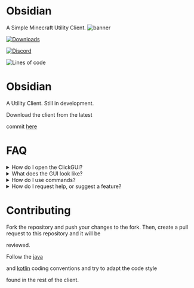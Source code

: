# Obsidian
A Simple Minecraft Utility Client.
![banner](https://i.imgur.com/6Nf9rhj.png)

[![Downloads](https://img.shields.io/github/downloads/x1KTO/Obsidian/total?color=blueviolet&style=for-the-badge)](https://github.com/x1KTO/Obsidian/releases)

[![Discord](https://img.shields.io/discord/in-future-if-opened?color=blueviolet&label=Discord&logo=Discord&style=for-the-badge)](https://discord.gg/28JNQsXUzb)

![Lines of code](https://img.shields.io/tokei/lines/github/x1KTO/Obsidian?color=blueviolet&label=lines%20of%20code&style=for-the-badge)

# Obsidian

A Utility Client. Still in development.

Download the client from the latest

commit [here](https://nightly.link/x1KTO/Obsidian/workflows/build/master/Obsidian-Build.zip)

# FAQ

<details>

  <summary> How do I open the ClickGUI? </summary>

> The default ClickGUI bind is `RSHIFT`

</details>

<details>

  <summary> What does the GUI look like? </summary>

  

  ![image](https://i.imgur.com/6Nf9rhj.png)

</details>

<details>

  <summary> How do I use commands? </summary>

> The command prefix is `$`, and you can run `$help` to get a list of all commands

</details>

<details>

  <summary> How do I request help, or suggest a feature? </summary>

> To join the discord server (click on the badge with the online members in the discord)

</details>

# Contributing

Fork the repository and push your changes to the fork. Then, create a pull request to this repository and it will be

reviewed.

Follow the [java](https://www.oracle.com/technetwork/java/codeconventions-150003.pdf)

and [kotlin](https://kotlinlang.org/docs/coding-conventions.html) coding conventions and try to adapt the code style

found in the rest of the client.
